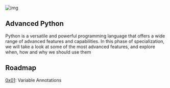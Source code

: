 ![img](https://assets.imaginablefutures.com/media/images/ALX_Logo.max-200x150.png)

## Advanced Python

Python is a versatile and powerful programming language that offers a wide range of advanced features and capabilities. In this phase of specialization, we will take a look at some of the most advanced features, and explore when, how and why we should use them

## Roadmap
[0x01](0x00-python_variable_annotations): Variable Annotations